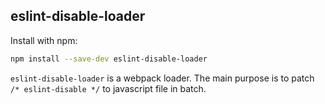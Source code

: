 ## eslint-disable-loader
Install with npm:

```bash
npm install --save-dev eslint-disable-loader
```

`eslint-disable-loader` is a webpack loader. The main purpose is to patch `/* eslint-disable */` to javascript file in batch.